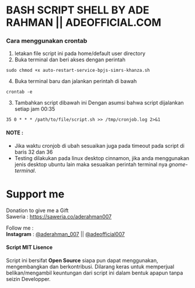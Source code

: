 # BASH SCRIPT SHELL BY ADE RAHMAN || ADEOFFICIAL.COM 

### Cara menggunakan crontab 
1. letakan file script ini pada home/default user directory
2. Buka terminal dan beri akses dengan perintah
```
sudo chmod +x auto-restart-service-bpjs-simrs-khanza.sh
```
4. Buka terminal baru dan jalankan perintah di bawah
```
crontab -e
```
3. Tambahkan script dibawah ini Dengan asumsi bahwa script dijalankan setiap jam 00:35
```
35 0 * * * /path/to/file/script.sh >> /tmp/cronjob.log 2>&1
```

#### NOTE : 
- Jika waktu cronjob di ubah sesuaikan juga pada timeout pada script di baris 32 dan 36
- Testing dilakukan pada linux desktop cinnamon, jika anda menggunakan jenis desktop ubuntu lain maka sesuaikan perintah terminal nya *gnome-terminal*.

# Support me
Donation to give me a Gift   
Saweria : https://saweria.co/aderahman007

Follow me :  
**Instagram** : [@aderahman_007](https://www.instagram.com/aderahman_007) || [@adeofficial007](https://www.instagram.com/adeofficial007)

#### Script MIT Lisence
Script ini bersifat **Open Source** siapa pun dapat menggunakan, mengembangkan dan berkontribusi.
Dilarang keras untuk memperjual belikan/mengambil keuntungan dari script ini dalam bentuk apapun tanpa seizin Developper.
